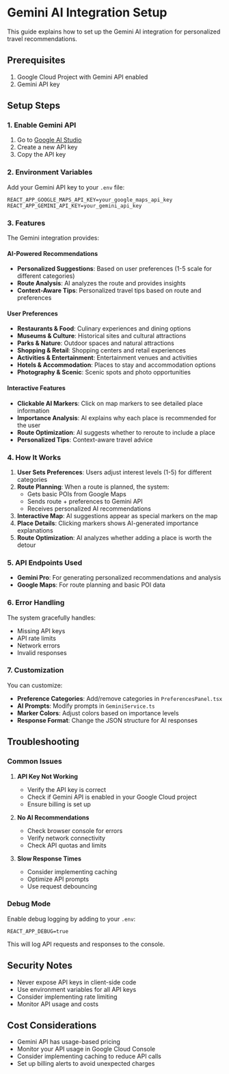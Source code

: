 # Gemini AI Integration Setup

This guide explains how to set up the Gemini AI integration for personalized travel recommendations.

## Prerequisites

1. Google Cloud Project with Gemini API enabled
2. Gemini API key

## Setup Steps

### 1. Enable Gemini API

1. Go to [Google AI Studio](https://makersuite.google.com/app/apikey)
2. Create a new API key
3. Copy the API key

### 2. Environment Variables

Add your Gemini API key to your `.env` file:

```env
REACT_APP_GOOGLE_MAPS_API_KEY=your_google_maps_api_key
REACT_APP_GEMINI_API_KEY=your_gemini_api_key
```

### 3. Features

The Gemini integration provides:

#### AI-Powered Recommendations
- **Personalized Suggestions**: Based on user preferences (1-5 scale for different categories)
- **Route Analysis**: AI analyzes the route and provides insights
- **Context-Aware Tips**: Personalized travel tips based on route and preferences

#### User Preferences
- **Restaurants & Food**: Culinary experiences and dining options
- **Museums & Culture**: Historical sites and cultural attractions
- **Parks & Nature**: Outdoor spaces and natural attractions
- **Shopping & Retail**: Shopping centers and retail experiences
- **Activities & Entertainment**: Entertainment venues and activities
- **Hotels & Accommodation**: Places to stay and accommodation options
- **Photography & Scenic**: Scenic spots and photo opportunities

#### Interactive Features
- **Clickable AI Markers**: Click on map markers to see detailed place information
- **Importance Analysis**: AI explains why each place is recommended for the user
- **Route Optimization**: AI suggests whether to reroute to include a place
- **Personalized Tips**: Context-aware travel advice

### 4. How It Works

1. **User Sets Preferences**: Users adjust interest levels (1-5) for different categories
2. **Route Planning**: When a route is planned, the system:
   - Gets basic POIs from Google Maps
   - Sends route + preferences to Gemini API
   - Receives personalized AI recommendations
3. **Interactive Map**: AI suggestions appear as special markers on the map
4. **Place Details**: Clicking markers shows AI-generated importance explanations
5. **Route Optimization**: AI analyzes whether adding a place is worth the detour

### 5. API Endpoints Used

- **Gemini Pro**: For generating personalized recommendations and analysis
- **Google Maps**: For route planning and basic POI data

### 6. Error Handling

The system gracefully handles:
- Missing API keys
- API rate limits
- Network errors
- Invalid responses

### 7. Customization

You can customize:
- **Preference Categories**: Add/remove categories in `PreferencesPanel.tsx`
- **AI Prompts**: Modify prompts in `GeminiService.ts`
- **Marker Colors**: Adjust colors based on importance levels
- **Response Format**: Change the JSON structure for AI responses

## Troubleshooting

### Common Issues

1. **API Key Not Working**
   - Verify the API key is correct
   - Check if Gemini API is enabled in your Google Cloud project
   - Ensure billing is set up

2. **No AI Recommendations**
   - Check browser console for errors
   - Verify network connectivity
   - Check API quotas and limits

3. **Slow Response Times**
   - Consider implementing caching
   - Optimize API prompts
   - Use request debouncing

### Debug Mode

Enable debug logging by adding to your `.env`:

```env
REACT_APP_DEBUG=true
```

This will log API requests and responses to the console.

## Security Notes

- Never expose API keys in client-side code
- Use environment variables for all API keys
- Consider implementing rate limiting
- Monitor API usage and costs

## Cost Considerations

- Gemini API has usage-based pricing
- Monitor your API usage in Google Cloud Console
- Consider implementing caching to reduce API calls
- Set up billing alerts to avoid unexpected charges 